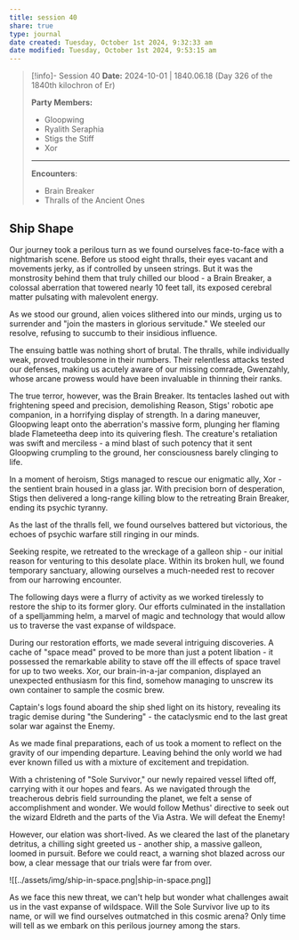 ```yaml
---
title: session 40
share: true
type: journal
date created: Tuesday, October 1st 2024, 9:32:33 am
date modified: Tuesday, October 1st 2024, 9:53:15 am
---
```


> [!info]- Session 40 **Date:** 2024-10-01 | 1840.06.18 (Day 326 of the 1840th kilochron of Er)
>
> **Party Members:**
> 
> - Gloopwing
> - Ryalith Seraphia 
> - Stigs the Stiff 
> - Xor
> 
> ---
> 
> **Encounters**:
> 
> - Brain Breaker 
> - Thralls of the Ancient Ones

## Ship Shape

Our journey took a perilous turn as we found ourselves face-to-face with a nightmarish scene. Before us stood eight thralls, their eyes vacant and movements jerky, as if controlled by unseen strings. But it was the monstrosity behind them that truly chilled our blood - a Brain Breaker, a colossal aberration that towered nearly 10 feet tall, its exposed cerebral matter pulsating with malevolent energy.

As we stood our ground, alien voices slithered into our minds, urging us to surrender and "join the masters in glorious servitude." We steeled our resolve, refusing to succumb to their insidious influence.

The ensuing battle was nothing short of brutal. The thralls, while individually weak, proved troublesome in their numbers. Their relentless attacks tested our defenses, making us acutely aware of our missing comrade, Gwenzahly, whose arcane prowess would have been invaluable in thinning their ranks.

The true terror, however, was the Brain Breaker. Its tentacles lashed out with frightening speed and precision, demolishing Reason, Stigs' robotic ape companion, in a horrifying display of strength. In a daring maneuver, Gloopwing leapt onto the aberration's massive form, plunging her flaming blade Flameteetha deep into its quivering flesh. The creature's retaliation was swift and merciless - a mind blast of such potency that it sent Gloopwing crumpling to the ground, her consciousness barely clinging to life.

In a moment of heroism, Stigs managed to rescue our enigmatic ally, Xor - the sentient brain housed in a glass jar. With precision born of desperation, Stigs then delivered a long-range killing blow to the retreating Brain Breaker, ending its psychic tyranny.

As the last of the thralls fell, we found ourselves battered but victorious, the echoes of psychic warfare still ringing in our minds.

Seeking respite, we retreated to the wreckage of a galleon ship - our initial reason for venturing to this desolate place. Within its broken hull, we found temporary sanctuary, allowing ourselves a much-needed rest to recover from our harrowing encounter.

The following days were a flurry of activity as we worked tirelessly to restore the ship to its former glory. Our efforts culminated in the installation of a spelljamming helm, a marvel of magic and technology that would allow us to traverse the vast expanse of wildspace.

During our restoration efforts, we made several intriguing discoveries. A cache of "space mead" proved to be more than just a potent libation - it possessed the remarkable ability to stave off the ill effects of space travel for up to two weeks. Xor, our brain-in-a-jar companion, displayed an unexpected enthusiasm for this find, somehow managing to unscrew its own container to sample the cosmic brew.

Captain's logs found aboard the ship shed light on its history, revealing its tragic demise during "the Sundering" - the cataclysmic end to the last great solar war against the Enemy. 

As we made final preparations, each of us took a moment to reflect on the gravity of our impending departure. Leaving behind the only world we had ever known filled us with a mixture of excitement and trepidation.

With a christening of "Sole Survivor," our newly repaired vessel lifted off, carrying with it our hopes and fears. As we navigated through the treacherous debris field surrounding the planet, we felt a sense of accomplishment and wonder. We would follow Methus' directive to seek out the wizard Eldreth and the parts of the Via Astra. We will defeat the Enemy!

However, our elation was short-lived. As we cleared the last of the planetary detritus, a chilling sight greeted us - another ship, a massive galleon, loomed in pursuit. Before we could react, a warning shot blazed across our bow, a clear message that our trials were far from over.

![[../assets/img/ship-in-space.png|ship-in-space.png]]

As we face this new threat, we can't help but wonder what challenges await us in the vast expanse of wildspace. Will the Sole Survivor live up to its name, or will we find ourselves outmatched in this cosmic arena? Only time will tell as we embark on this perilous journey among the stars.
